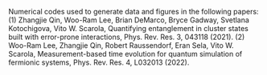 Numerical codes used to generate data and figures in the following papers: 
(1) Zhangjie Qin, Woo-Ram Lee, Brian DeMarco, Bryce Gadway, Svetlana Kotochigova, Vito W. Scarola, Quantifying entanglement in cluster states built with error-prone interactions, Phys. Rev. Res. 3, 043118 (2021). 
(2) Woo-Ram Lee, Zhangjie Qin, Robert Raussendorf, Eran Sela, Vito W. Scarola, Measurement-based time evolution for quantum simulation of fermionic systems, Phys. Rev. Res. 4, L032013 (2022).
